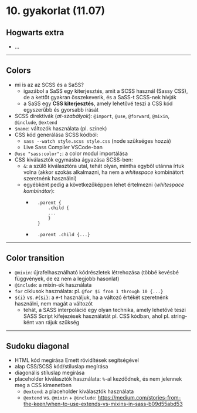 # 10. gyakorlat (11.07)

## Hogwarts extra

- ...

---

## Colors

- mi is az az SCSS és a SaSS?
  - igazábol a SaSS egy kiterjesztés, amit a SCSS használ (Sassy CSS), de a kettőt gyakran összekeverik, és a SaSS-t SCSS-nek hívják
  - a SaSS egy **CSS kiterjesztés**, amely lehetővé teszi a CSS kód egyszerűbb és gyorsabb írását
- SCSS direktívák (_at-szabályok_): `@import`, `@use`, `@forward`, `@mixin`, `@include`, `@extend`
- `$name`: változók használata (pl. színek)
- CSS kód generálása SCSS kódból:
  - `sass --watch style.scss style.css` (node szükséges hozzá)
  - Live Sass Compiler VSCode-ban
- `@use "sass:color";`: a color modul importálása
- CSS kiválasztók egymásba ágyazása SCSS-ben:
  - `&`: a szülő kiválasztóra utal, tehát olyan, mintha egyből utánna írtuk volna (akkor szokás alkalmazni, ha nem a _whitespace_ kombinátort szeretnénk használni)
  - egyébként pedig a következőképpen lehet értelmezni (_whitespace kombinátor_):
    - ```
        .parent {
            .child {
            ...
            }
        }
      ```
    - ```
        .parent .child {...}
      ```

---

## Color transition

- `@mixin`: újrafelhasználható kódrészletek létrehozása (többé kevésbé függvények, de ez nem a legjobb hasonlat)
- `@include`: a mixin-ek használata
- `for` ciklusok használata: pl. `@for $i from 1 through 10 {...}`
- `${i}` vs. `#{$i}`: a `#`-t használjuk, ha a változó értékét szeretnénk használni, nem magát a változót
  - tehát, a SASS interpoláció egy olyan technika, amely lehetővé teszi SASS Script kifejezések használatát pl. CSS kódban, ahol pl. string-ként van rájuk szükség

---

## Sudoku diagonal

- HTML kód megírása Emett rövidítések segítségével
- alap CSS/SCSS kód/stíluslap megírása
- diagonális stíluslap megírása
- placeholder kiválasztók használata: `%`-al kezdődnek, és nem jelennek meg a CSS kimenetben
  - `@extend`: a placeholder kiválasztók használata
  - `@extend` vs. `@mixin` + `@include`: https://medium.com/stories-from-the-keen/when-to-use-extends-vs-mixins-in-sass-b09d55abd53
